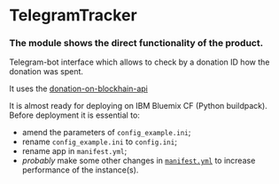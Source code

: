 # TelegramTracker
###  The module shows the direct functionality of the product.
Telegram-bot interface which allows to check by a donation ID how the donation was spent.

It uses the [donation-on-blockhain-api](https://github.com/AplusD/dontation-on-blockchain-api)

It is almost ready for deploying on IBM Bluemix CF (Python buildpack). Before deployment it is essential to:
- amend the parameters of `config_example.ini`;
- rename `config_example.ini` to `config.ini`;
- rename app in `manifest.yml`;
- *probably* make some other changes in [`manifest.yml`](https://www.ibm.com/support/knowledgecenter/en/SSMKFH/com.ibm.apmaas.doc/install/bluemix_sample_yml.htm) to increase performance of the instance(s).
